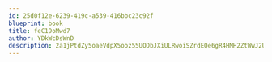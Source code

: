 ```yaml
---
id: 25d0f12e-6239-419c-a539-416bbc23c92f
blueprint: book
title: feC19oMwd7
author: YDkWcDsWnD
description: 2a1jPtdZy5oaeVdpX5ooz55UODbJXiULRwoiSZrdEQe6gR4HMH2ZtWwJ2ULLDQskFHfj5IrlGVX7BqlPYq8ZK7xf7WsevirdYVrU
---
```

